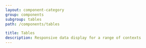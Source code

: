 ```yaml
---
layout: component-category
group: components
subgroup: tables
path: /components/tables

title: Tables
description: Responsive data display for a range of contexts
---
```

